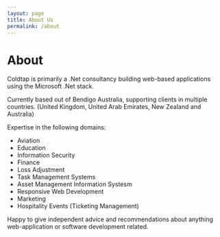 ```yaml
---
layout: page
title: About Us
permalink: /about
---
```


# About

Coldtap is primarily a .Net consultancy building web-based applications using the Microsoft .Net stack.

Currently based out of Bendigo Australia, supporting clients in multiple countries. (United Kingdom, United Arab Emirates, New Zealand and Australia)

Expertise in the following domains:

* Aviation
* Education
* Information Security
* Finance
* Loss Adjustment
* Task Management Systems
* Asset Management Information Systesm
* Responsive Web Development
* Marketing
* Hospitality Events (Ticketing Management)

Happy to give independent advice and recommendations about anything web-application or software development related.


